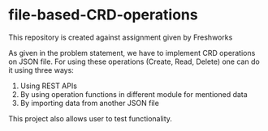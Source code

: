 # file-based-CRD-operations
This repository is created against assignment given by Freshworks

As given in the problem statement, we have to implement CRD operations on JSON file.
For using these operations (Create, Read, Delete) one can do it using three ways:
1. Using REST APIs
2. By using operation functions in different module for mentioned data
3. By importing data from another JSON file

This project also allows user to test functionality.
